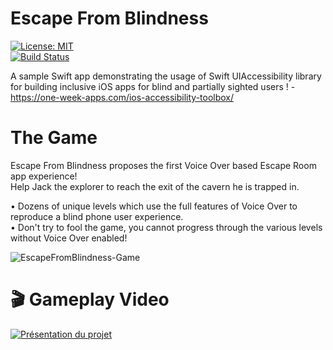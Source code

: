 # Escape From Blindness


[![License: MIT](https://img.shields.io/badge/License-MIT-yellow.svg)](https://opensource.org/licenses/MIT)  
[![Build Status](https://app.bitrise.io/app/9d89a666389e07e5/status.svg?token=tp64fbpPhzqyUebKWO3QiA&branch=master)](https://app.bitrise.io/app/9d89a666389e07e5)

A sample Swift app demonstrating the usage of Swift UIAccessibility library for building inclusive iOS apps for blind and partially sighted users ! - https://one-week-apps.com/ios-accessibility-toolbox/

# The Game
Escape From Blindness proposes the first Voice Over based Escape Room app experience!  
Help Jack the explorer to reach the exit of the cavern he is trapped in.
 
• Dozens of unique levels which use the full features of Voice Over to reproduce a blind phone user experience.  
• Don't try to fool the game, you cannot progress through the various levels without Voice Over enabled!

![EscapeFromBlindness-Game](img/game.png?raw=true "The Game")

# 🎬 Gameplay Video

[![Présentation du projet](https://img.youtube.com/vi/hMfEAhLY-z8/hqdefault.jpg)](https://www.youtube.com/watch?v=hMfEAhLY-z8)

